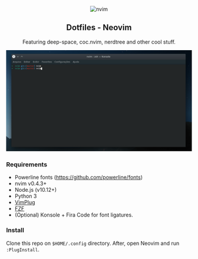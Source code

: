 <p align=center>
  <img
    width=300px
    src=https://1.bp.blogspot.com/-mj7MRrXI3jg/WOTuZ5eib7I/AAAAAAAADCU/STCXhKAtVL00FndX2PgU9bBIZyV9udIngCLcB/s1600/neovim-logo-shadow.png
    alt=nvim 
  />
</p>
<h2 align=center>
Dotfiles - Neovim
</h2>

<p align=center> Featuring deep-space, coc.nvim, nerdtree and other cool stuff. </p>
<p align=center> <img src=https://raw.githubusercontent.com/jrmmendes/nvim/master/demo.gif alt=demo/> </p>

### Requirements
- Powerline fonts (https://github.com/powerline/fonts)
- nvim v0.4.3+
- Node.js (v10.12+)
- Python 3
- [VimPlug](https://github.com/junegunn/vim-plug)
- [FZF](https://github.com/junegunn/fzf)
- (Optional) Konsole + Fira Code for font ligatures.

### Install
Clone this repo on `$HOME/.config` directory. After, open Neovim and run `:PlugInstall`.
